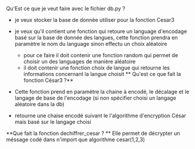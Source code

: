 Qu'Est ce que je veut faire avec le fichier db.py ? 

- je veux stocker la base de donnée utiliser pour la fonction Cesar3
- je veux qu'il contient une fonction qui retoure un language d'encodage  basé sur la base de donnée des langues, cette fonction prendra en paramètre le nom du language sinon effectu un choix aléatoire 
  - pour ce faire il doit contenir une fonction random qui permet de choisir un des languages de manière aléatoire 
  - il doit contenir une fonction choix de langue qui retourne les informations concernant la langue choisit 
**
Qu'est ce que fait la fonction César3 ?**

- Cette fonction prend en paramètre la chaine à encodé, le décalage et le langage de base de l'encodage (si non spécifier choisi un langage aléatoire dans la db)
- retourne une chaise encodé suivant le l'algorithme d'encryption César mais basé sur le langage choisi 

**Que fait la fonction dechiffrer_cesar ? **
Elle permet de décrypter un méssage codé dans n'import que algorithme cesar(1,2,3)